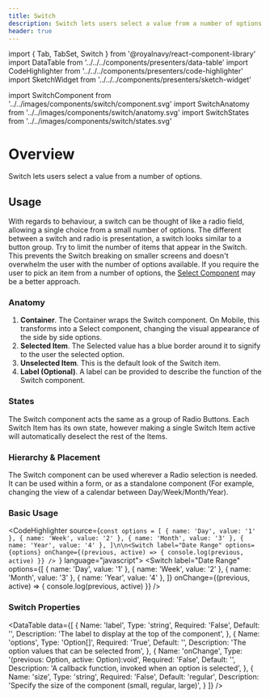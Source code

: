 ```yaml
---
title: Switch
description: Switch lets users select a value from a number of options.
header: true
---
```


import { Tab, TabSet, Switch } from '@royalnavy/react-component-library'
import DataTable from '../../../components/presenters/data-table'
import CodeHighlighter from '../../../components/presenters/code-highlighter'
import SketchWidget from '../../../components/presenters/sketch-widget'

import SwitchComponent from '../../images/components/switch/component.svg'
import SwitchAnatomy from '../../images/components/switch/anatomy.svg'
import SwitchStates from '../../images/components/switch/states.svg'

# Overview
Switch lets users select a value from a number of options.

<SwitchComponent />

## Usage
With regards to behaviour, a switch can be thought of like a radio field, allowing a single choice from a small number of options. The different between a switch and radio is presentation, a switch looks similar to a button group. Try to limit the number of items that appear in the Switch. This prevents the Switch breaking on smaller screens and doesn't overwhelm the user with the number of options available. If you require the user to pick an item from a number of options, the [Select Component](/components/select) may be a better approach.

<TabSet>

<Tab title="Design">

<SketchWidget name="Switch" href="/standards-toolkit.sketch" />

### Anatomy

<SwitchAnatomy />

1. **Container**. The Container wraps the Switch component. On Mobile, this transforms into a Select component, changing the visual appearance of the side by side options.
2. **Selected Item**. The Selected value has a blue border around it to signify to the user the selected option.
3. **Unselected Item**. This is the default look of the Switch item.
4. **Label (Optional)**. A label can be provided to describe the function of the Switch component.


### States

<SwitchStates />

The Switch component acts the same as a group of Radio Buttons. Each Switch Item has its own state, however making a single Switch Item active will automatically deselect the rest of the Items.

### Hierarchy & Placement

The Switch component can be used wherever a Radio selection is needed. It can be used within a form, or as a standalone component (For example, changing the view of a calendar between Day/Week/Month/Year).



</Tab>

<Tab title="Develop">

### Basic Usage
<CodeHighlighter source={`const options = [
  { name: 'Day', value: '1' },
  { name: 'Week', value: '2' },
  { name: 'Month', value: '3' },
  { name: 'Year', value: '4' },
]\n\n<Switch
  label="Date Range"
  options={options}
  onChange={(previous, active) => {
    console.log(previous, active)
  }}
/>
`} language="javascript">
  <Switch
    label="Date Range"
    options={[
      { name: 'Day', value: '1' },
      { name: 'Week', value: '2' },
      { name: 'Month', value: '3' },
      { name: 'Year', value: '4' },
    ]}
    onChange={(previous, active) => {
      console.log(previous, active)
    }}
  />
</CodeHighlighter>

### Switch Properties
<DataTable data={[
  {
    Name: 'label',
    Type: 'string',
    Required: 'False',
    Default: '',
    Description: 'The label to display at the top of the component',
  },
  {
    Name: 'options',
    Type: 'Option[]',
    Required: 'True',
    Default: '',
    Description: 'The option values that can be selected from',
  },
  {
    Name: 'onChange',
    Type: '(previous: Option, active: Option):void',
    Required: 'False',
    Default: '',
    Description: 'A callback function, invoked when an option is selected',
  },
  {
    Name: 'size',
    Type: 'string',
    Required: 'False',
    Default: 'regular',
    Description: 'Specify the size of the component (small, regular, large)',
  }
]} />

</Tab>
</TabSet>
